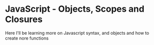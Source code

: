# JavaScript -  Objects, Scopes and Closures
Here I'll be learning more on Javascript syntax, and objects and how to create nore functions
